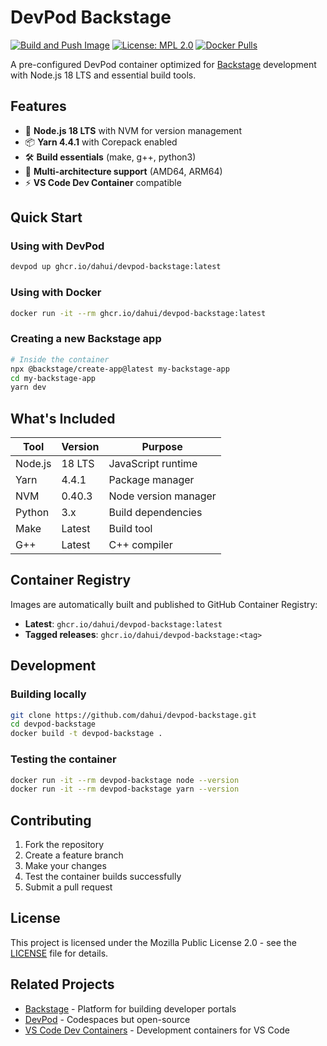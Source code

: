 # DevPod Backstage

[![Build and Push Image](https://github.com/dahui/devpod-backstage/actions/workflows/build.yaml/badge.svg)](https://github.com/dahui/devpod-backstage/actions/workflows/build.yaml)
[![License: MPL 2.0](https://img.shields.io/badge/License-MPL_2.0-brightgreen.svg)](https://opensource.org/licenses/MPL-2.0)
[![Docker Pulls](https://img.shields.io/docker/pulls/ghcr.io/dahui/devpod-backstage)](https://ghcr.io/dahui/devpod-backstage)

A pre-configured DevPod container optimized for [Backstage](https://backstage.io/) development with Node.js 18 LTS and essential build tools.

## Features

- 🚀 **Node.js 18 LTS** with NVM for version management
- 📦 **Yarn 4.4.1** with Corepack enabled
- 🛠️ **Build essentials** (make, g++, python3)
- 🐳 **Multi-architecture support** (AMD64, ARM64)
- ⚡ **VS Code Dev Container** compatible

## Quick Start

### Using with DevPod

```bash
devpod up ghcr.io/dahui/devpod-backstage:latest
```

### Using with Docker

```bash
docker run -it --rm ghcr.io/dahui/devpod-backstage:latest
```

### Creating a new Backstage app

```bash
# Inside the container
npx @backstage/create-app@latest my-backstage-app
cd my-backstage-app
yarn dev
```

## What's Included

| Tool | Version | Purpose |
|------|---------|----------|
| Node.js | 18 LTS | JavaScript runtime |
| Yarn | 4.4.1 | Package manager |
| NVM | 0.40.3 | Node version manager |
| Python | 3.x | Build dependencies |
| Make | Latest | Build tool |
| G++ | Latest | C++ compiler |

## Container Registry

Images are automatically built and published to GitHub Container Registry:

- **Latest**: `ghcr.io/dahui/devpod-backstage:latest`
- **Tagged releases**: `ghcr.io/dahui/devpod-backstage:<tag>`

## Development

### Building locally

```bash
git clone https://github.com/dahui/devpod-backstage.git
cd devpod-backstage
docker build -t devpod-backstage .
```

### Testing the container

```bash
docker run -it --rm devpod-backstage node --version
docker run -it --rm devpod-backstage yarn --version
```

## Contributing

1. Fork the repository
2. Create a feature branch
3. Make your changes
4. Test the container builds successfully
5. Submit a pull request

## License

This project is licensed under the Mozilla Public License 2.0 - see the [LICENSE](LICENSE) file for details.

## Related Projects

- [Backstage](https://backstage.io/) - Platform for building developer portals
- [DevPod](https://devpod.sh/) - Codespaces but open-source
- [VS Code Dev Containers](https://code.visualstudio.com/docs/devcontainers/containers) - Development containers for VS Code

